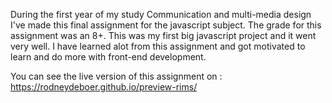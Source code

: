 During the first year of my study Communication and multi-media design I've made this final assignment for the javascript subject.
The grade for this assignment was an 8+. This was my first big javascript project and it went very well. I have learned alot from this assignment and got motivated to learn and do more with front-end development.




You can see the live version of this assignment on : https://rodneydeboer.github.io/preview-rims/
